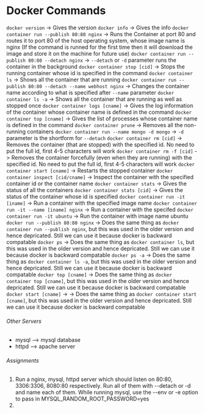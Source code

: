 # Docker Commands

`docker version` -> Gives the version
`docker info` -> Gives the info
`docker container run --publish 80:80 nginx` -> Runs the Container at port 80 and routes it to port 80 of the host operating system, whose image name is nginx (If the command is runned for the first time then it will download the image and store it on the machine for future use)
`docker container run --publish 80:80 --detach nginx` -> `--detach` or `-d` parameter runs the container in the background
`docker container stop [cid]` -> Stops the running container whose id is specified in the command
`docker container ls` -> Shows all the container that are running
`docker container run --publish 80:80 --detach --name webhost nginx` -> Changes the container name according to what is specified after `--name` parameter
`docker container ls -a` -> Shows all the container that are running as well as stopped once
`docker container logs [cname]` -> Gives the log information of the container whose container name is defined in the command
`docker container top [cname]` -> Gives the list of processes whose container name is defined in the command
`docker container prune` -> Removes all the non-running containers
`docker container run --name mongo -d mongo` -> `-d` parameter is the shortform for `--detach`
`docker container rm [cid]` -> Removes the container (that are stopped) with the specified id. No need to put the full id, first 4-5 characters will work
`docker container rm -f [cid]` -> Removes the container forcefully (even when they are running) with the specified id. No need to put the full id, first 4-5 characters will work
`docker container start [cname]` -> Restarts the stopped container
`docker container inspect [cid/cname]` -> Inspect the container with the specified container id or the container name
`docker container stats` -> Gives the status of all the containers
`docker container stats [cid]` -> Gives the status of the container whose id is specified
`docker container run -it [iname]` -> Run a container with the specified image name
`docker container run -it --name [iname] nginx` -> Run a container with the specifed
`docker container run -it ubuntu` -> Run the container with image name ubuntu
`docker run --publish 80:80 nginx` -> Does the same thing as `docker container run --publish nginx`, but this was used in the older version and hence depricated. Still we can use it because docker is backward compatable
`docker ps` -> Does the same thing as `docker container ls`, but this was used in the older version and hence depricated. Still we can use it because docker is backward compatable
`docker ps -a` -> Does the same thing as `docker container ls -a`, but this was used in the older version and hence depricated. Still we can use it because docker is backward compatable
`docker top [cname]` -> Does the same thing as `docker container top [cname]`, but this was used in the older version and hence depricated. Still we can use it because docker is backward compatable
`docker start [cname]` ->  -> Does the same thing as `docker container start [cname]`, but this was used in the older version and hence depricated. Still we can use it because docker is backward compatable

###### Other Servers
- mysql --> mysql database
- httpd --> apache server

###### Assignments 
1. Run a nginx, mysql, httpd server which should listen on 80:80, 3306:3306, 8080:80 respectively. Run all of them with --detach or -d and name each of them. While running mysql, use the --env or -e option to pass in MYSQL_RANDOM_ROOT_PASSWORD=yes
2. 
